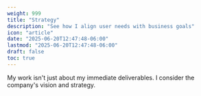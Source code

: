 ```yaml
---
weight: 999
title: "Strategy"
description: "See how I align user needs with business goals"
icon: "article"
date: "2025-06-20T12:47:48-06:00"
lastmod: "2025-06-20T12:47:48-06:00"
draft: false
toc: true
---
```


My work isn't just about my immediate deliverables. I consider the company's vision and strategy. 